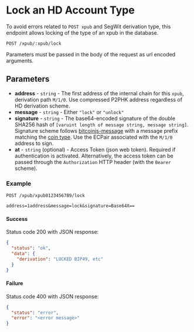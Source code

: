 # Lock an HD Account Type

To avoid errors related to `POST xpub` and SegWit derivation type, this endpoint allows locking of the type of an xpub in the database.


```
POST /xpub/:xpub/lock
```

Parameters must be passed in the body of the request as url encoded arguments.


## Parameters
* **address** - `string` - The first address of the internal chain for this `xpub`, derivation path `M/1/0`. Use compressed P2PHK address regardless of HD derivation scheme.
* **message** - `string` - Either `"lock"` or `"unlock"`
* **signature** - `string` - The base64-encoded signature of the double SHA256 hash of `[varuint length of message string, message string]`. Signature scheme follows [bitcoinjs-message](https://github.com/bitcoinjs/bitcoinjs-message/blob/master/index.js) with a message prefix matching the [coin type](https://github.com/bitcoinjs/bitcoinjs-lib/blob/v3.1.1/src/networks.js). Use the ECPair associated with the `M/1/0` address to sign.
* **at** - `string` (optional) - Access Token (json web token). Required if authentication is activated. Alternatively, the access token can be passed through the `Authorization` HTTP header (with the `Bearer` scheme).


### Example

```
POST /xpub/xpub0123456789/lock

address=1address&message=lock&signature=Base64X==
```

#### Success
Status code 200 with JSON response:
```json
{
  "status": "ok",
  "data": {
    "derivation": "LOCKED BIP49, etc"
  }
}
```

#### Failure
Status code 400 with JSON response:
```json
{
  "status": "error",
  "error": "<error message>"
}
```
